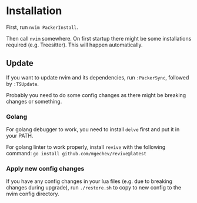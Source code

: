 # Installation

First, run `nvim PackerInstall`.

Then call `nvim` somewhere. On first startup there might be some installations required (e.g. Treesitter). This will happen automatically. 

## Update

If you want to update nvim and its dependencies, run `:PackerSync`, followed by `:TSUpdate`.

Probably you need to do some config changes as there might be breaking changes or something.

### Golang

For golang debugger to work, you need to install `delve` first and put it in your PATH.

For golang linter to work properly, install `revive` with the following command: `go install github.com/mgechev/revive@latest`

### Apply new config changes

If you have any config changes in your lua files (e.g. due to breaking changes during upgrade), run `./restore.sh` to copy to new config to the nvim config directory.
